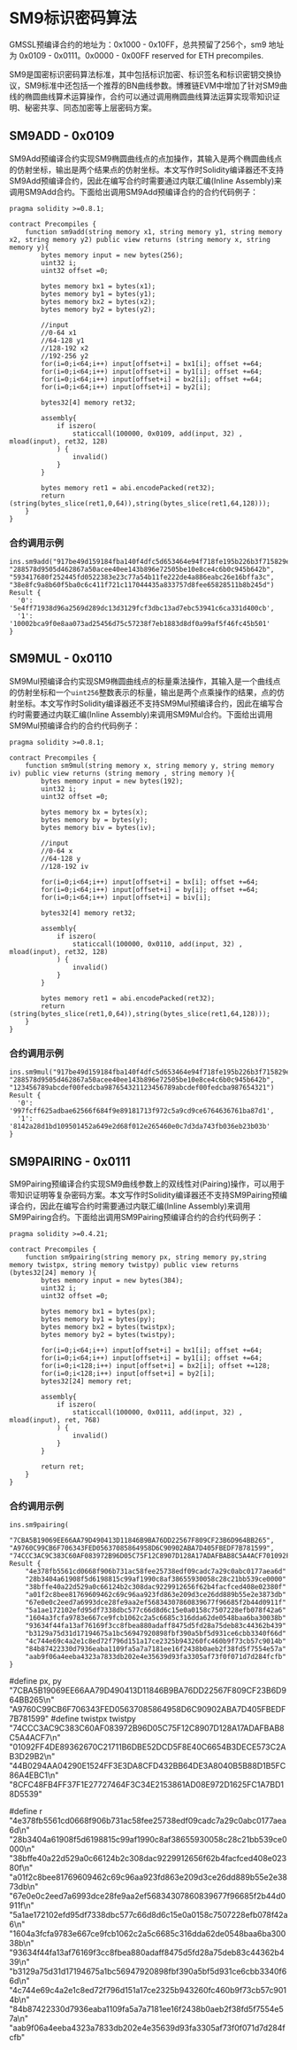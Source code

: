 # SM9标识密码算法

GMSSL预编译合约的地址为：0x1000 - 0x10FF，总共预留了256个，sm9 地址为 0x0109 - 0x0111。0x0000 - 0x00FF reserved for ETH precompiles.

SM9是国密标识密码算法标准，其中包括标识加密、标识签名和标识密钥交换协议，SM9标准中还包括一个推荐的BN曲线参数。博雅链EVM中增加了针对SM9曲线的椭圆曲线算术运算操作，合约可以通过调用椭圆曲线算法运算实现零知识证明、秘密共享、同态加密等上层密码方案。

## SM9ADD - 0x0109

SM9Add预编译合约实现SM9椭圆曲线点的点加操作，其输入是两个椭圆曲线点的仿射坐标，输出是两个结果点的仿射坐标。本文写作时Solidity编译器还不支持SM9Add预编译合约，因此在编写合约时需要通过内联汇编(Inline Assembly)来调用SM9Add合约。下面给出调用SM9Add预编译合约的合约代码例子：

```solidity
pragma solidity >=0.8.1;

contract Precompiles {
    function sm9add(string memory x1, string memory y1, string memory x2, string memory y2) public view returns (string memory x, string memory y){
        bytes memory input = new bytes(256);
        uint32 i;
        uint32 offset =0;

        bytes memory bx1 = bytes(x1);
        bytes memory by1 = bytes(y1);
        bytes memory bx2 = bytes(x2);
        bytes memory by2 = bytes(y2);

        //input
        //0-64 x1
        //64-128 y1
        //128-192 x2
        //192-256 y2
        for(i=0;i<64;i++) input[offset+i] = bx1[i]; offset +=64;
        for(i=0;i<64;i++) input[offset+i] = by1[i]; offset +=64;
        for(i=0;i<64;i++) input[offset+i] = bx2[i]; offset +=64;
        for(i=0;i<64;i++) input[offset+i] = by2[i];
        
        bytes32[4] memory ret32;

        assembly{
            if iszero(
                staticcall(100000, 0x0109, add(input, 32) , mload(input), ret32, 128)
            ) {
                invalid()
            }
        }

        bytes memory ret1 = abi.encodePacked(ret32);
        return (string(bytes_slice(ret1,0,64)),string(bytes_slice(ret1,64,128)));
    }
}
```

### 合约调用示例
```
ins.sm9add("917be49d159184fba140f4dfc5d653464e94f718fe195b226b3f715829e6e768", "288578d9505d462867a50acee40ee143b896e72505be10e8ce4c6b0c945b642b", "593417680f252445fd0522383e23c77a54b11fe222de4a886eabc26e16bffa3c", "38e8fc9a8b60f5ba0c6c411f721c117044435a833757d8fee65828511b8b245d")
Result {
  '0': '5e4ff71938d96a2569d289dc13d3129fcf3dbc13ad7ebc53941c6ca331d400cb',
  '1': '10002bca9f0e8aa073ad25456d75c57238f7eb1883d8df0a99af5f46fc45b501'
}
```

## SM9MUL - 0x0110

SM9Mul预编译合约实现SM9椭圆曲线点的标量乘法操作，其输入是一个曲线点的仿射坐标和一个`uint256`整数表示的标量，输出是两个点乘操作的结果，点的仿射坐标。本文写作时Solidity编译器还不支持SM9Mul预编译合约，因此在编写合约时需要通过内联汇编(Inline Assembly)来调用SM9Mul合约。下面给出调用SM9Mul预编译合约的合约代码例子：

```solidity
pragma solidity >=0.8.1;

contract Precompiles {
    function sm9mul(string memory x, string memory y, string memory iv) public view returns (string memory , string memory ){
        bytes memory input = new bytes(192);
        uint32 i;
        uint32 offset =0;

        bytes memory bx = bytes(x);
        bytes memory by = bytes(y);
        bytes memory biv = bytes(iv);

        //input
        //0-64 x
        //64-128 y
        //128-192 iv

        for(i=0;i<64;i++) input[offset+i] = bx[i]; offset +=64;
        for(i=0;i<64;i++) input[offset+i] = by[i]; offset +=64;
        for(i=0;i<64;i++) input[offset+i] = biv[i]; 
        
        bytes32[4] memory ret32;

        assembly{
            if iszero(
                staticcall(100000, 0x0110, add(input, 32) , mload(input), ret32, 128)
            ) {
                invalid()
            }
        }

        bytes memory ret1 = abi.encodePacked(ret32);
        return (string(bytes_slice(ret1,0,64)),string(bytes_slice(ret1,64,128)));
    }
}
```
### 合约调用示例
```
ins.sm9mul("917be49d159184fba140f4dfc5d653464e94f718fe195b226b3f715829e6e768", "288578d9505d462867a50acee40ee143b896e72505be10e8ce4c6b0c945b642b", "123456789abcdef00fedcba987654321123456789abcdef00fedcba987654321")
Result {
  '0': '997fcff625adbae62566f684f9e89181713f972c5a9cd9ce6764636761ba87d1',
  '1': '8142a28d1bd109501452a649e2d68f012e265460e0c7d3da743fb036eb23b03b'
}
```

## SM9PAIRING - 0x0111

SM9Pairing预编译合约实现SM9曲线参数上的双线性对(Pairing)操作，可以用于零知识证明等复杂密码方案。本文写作时Solidity编译器还不支持SM9Pairing预编译合约，因此在编写合约时需要通过内联汇编(Inline Assembly)来调用SM9Pairing合约。下面给出调用SM9Pairing预编译合约的合约代码例子：

```solidity
pragma solidity >=0.4.21;

contract Precompiles {
    function sm9pairing(string memory px, string memory py,string memory twistpx, string memory twistpy) public view returns (bytes32[24] memory ){
        bytes memory input = new bytes(384);
        uint32 i;
        uint32 offset =0;

        bytes memory bx1 = bytes(px);
        bytes memory by1 = bytes(py);
        bytes memory bx2 = bytes(twistpx);
        bytes memory by2 = bytes(twistpy);

        for(i=0;i<64;i++) input[offset+i] = bx1[i]; offset +=64;
        for(i=0;i<64;i++) input[offset+i] = by1[i]; offset +=64;
        for(i=0;i<128;i++) input[offset+i] = bx2[i]; offset +=128;
        for(i=0;i<128;i++) input[offset+i] = by2[i]; 
        bytes32[24] memory ret;

        assembly{
            if iszero(
                staticcall(100000, 0x0111, add(input, 32) , mload(input), ret, 768)
            ) {
                invalid()
            }
        }
        
        return ret;
    }
}
```

### 合约调用示例
```
ins.sm9pairing(
    "7CBA5B19069EE66AA79D490413D11846B9BA76DD22567F809CF23B6D964BB265", "A9760C99CB6F706343FED05637085864958D6C90902ABA7D405FBEDF7B781599", "74CCC3AC9C383C60AF083972B96D05C75F12C8907D128A17ADAFBAB8C5A4ACF701092FF4DE89362670C21711B6DBE52DCD5F8E40C6654B3DECE573C2AB3D29B2","44B0294AA04290E1524FF3E3DA8CFD432BB64DE3A8040B5B88D1B5FC86A4EBC18CFC48FB4FF37F1E27727464F3C34E2153861AD08E972D1625FC1A7BD18D5539")
Result {
    "4e378fb5561cd0668f906b731ac58fee25738edf09cadc7a29c0abc0177aea6d"
	"28b3404a61908f5d6198815c99af1990c8af38655930058c28c21bb539ce0000"
	"38bffe40a22d529a0c66124b2c308dac9229912656f62b4facfced408e02380f"
	"a01f2c8bee81769609462c69c96aa923fd863e209d3ce26dd889b55e2e3873db"
	"67e0e0c2eed7a6993dce28fe9aa2ef56834307860839677f96685f2b44d0911f"
	"5a1ae172102efd95df7338dbc577c66d8d6c15e0a0158c7507228efb078f42a6"
	"1604a3fcfa9783e667ce9fcb1062c2a5c6685c316dda62de0548baa6ba30038b"
	"93634f44fa13af76169f3cc8fbea880adaff8475d5fd28a75deb83c44362b439"
	"b3129a75d31d17194675a1bc56947920898fbf390a5bf5d931ce6cbb3340f66d"
	"4c744e69c4a2e1c8ed72f796d151a17ce2325b943260fc460b9f73cb57c9014b"
	"84b87422330d7936eaba1109fa5a7a7181ee16f2438b0aeb2f38fd5f7554e57a"
	"aab9f06a4eeba4323a7833db202e4e35639d93fa3305af73f0f071d7d284fcfb"
}
```


#define px, py \
	"7CBA5B19069EE66AA79D490413D11846B9BA76DD22567F809CF23B6D964BB265\n" \
	"A9760C99CB6F706343FED05637085864958D6C90902ABA7D405FBEDF7B781599"
#define twistpx twistpy \
	"74CCC3AC9C383C60AF083972B96D05C75F12C8907D128A17ADAFBAB8C5A4ACF7\n" \
	"01092FF4DE89362670C21711B6DBE52DCD5F8E40C6654B3DECE573C2AB3D29B2\n" \
	"44B0294AA04290E1524FF3E3DA8CFD432BB64DE3A8040B5B88D1B5FC86A4EBC1\n" \
	"8CFC48FB4FF37F1E27727464F3C34E2153861AD08E972D1625FC1A7BD18D5539"

	

#define r \
	"4e378fb5561cd0668f906b731ac58fee25738edf09cadc7a29c0abc0177aea6d\n" \
	"28b3404a61908f5d6198815c99af1990c8af38655930058c28c21bb539ce0000\n" \
	"38bffe40a22d529a0c66124b2c308dac9229912656f62b4facfced408e02380f\n" \
	"a01f2c8bee81769609462c69c96aa923fd863e209d3ce26dd889b55e2e3873db\n" \
	"67e0e0c2eed7a6993dce28fe9aa2ef56834307860839677f96685f2b44d0911f\n" \
	"5a1ae172102efd95df7338dbc577c66d8d6c15e0a0158c7507228efb078f42a6\n" \
	"1604a3fcfa9783e667ce9fcb1062c2a5c6685c316dda62de0548baa6ba30038b\n" \
	"93634f44fa13af76169f3cc8fbea880adaff8475d5fd28a75deb83c44362b439\n" \
	"b3129a75d31d17194675a1bc56947920898fbf390a5bf5d931ce6cbb3340f66d\n" \
	"4c744e69c4a2e1c8ed72f796d151a17ce2325b943260fc460b9f73cb57c9014b\n" \
	"84b87422330d7936eaba1109fa5a7a7181ee16f2438b0aeb2f38fd5f7554e57a\n" \
	"aab9f06a4eeba4323a7833db202e4e35639d93fa3305af73f0f071d7d284fcfb"